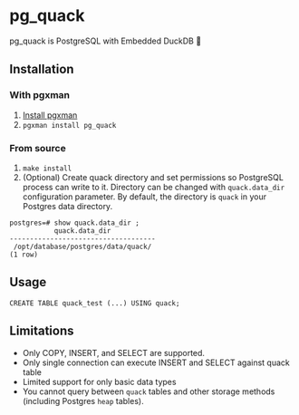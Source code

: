 # pg_quack

pg_quack is PostgreSQL with Embedded DuckDB :duck:

## Installation

### With pgxman

1. [Install pgxman](https://pgxman.com/)
1. `pgxman install pg_quack`

### From source

1. `make install`
1. (Optional) Create quack directory and set permissions so PostgreSQL process can write to it.
   Directory can be changed with `quack.data_dir` configuration parameter. By default, the
   directory is `quack` in your Postgres data directory.

```
postgres=# show quack.data_dir ;
           quack.data_dir
------------------------------------
 /opt/database/postgres/data/quack/
(1 row)
```

## Usage

```
CREATE TABLE quack_test (...) USING quack;
```

## Limitations

* Only COPY, INSERT, and SELECT are supported.
* Only single connection can execute INSERT and SELECT against quack table
* Limited support for only basic data types
* You cannot query between `quack` tables and other storage methods (including Postgres `heap` tables).
